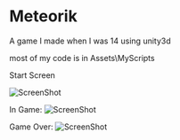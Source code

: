 # Meteorik
A game I made when I was 14 using unity3d

most of my code is in Assets\MyScripts

Start Screen

![ScreenShot](https://raw.github.com/justalmill/Meteorik/master/Screenshots/start.png)

In Game:
![ScreenShot](https://raw.github.com/justalmill/Meteorik/master/Screenshots/game.png)

Game Over:
![ScreenShot](https://raw.github.com/justalmill/Meteorik/master/Screenshots/gameover.png)
